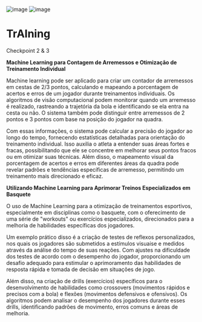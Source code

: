 ![image](https://github.com/MatheusBettim/TrAIning/assets/91640894/5a9b00ce-107a-4905-b852-bb2674742020)
![image](https://github.com/MatheusBettim/TrAIning/assets/91640894/c56fe40b-c3b7-45ba-ae73-616bf7518b9c)

# TrAIning
Checkpoint 2 &amp; 3

**Machine Learning para Contagem de Arremessos e Otimização de Treinamento Individual**

Machine learning pode ser aplicado para criar um contador de arremessos em cestas de 2/3 pontos, calculando e mapeando a porcentagem de acertos e erros de um jogador durante treinamentos individuais. Os algoritmos de visão computacional podem monitorar quando um arremesso é realizado, rastreando a trajetória da bola e identificando se ela entra na cesta ou não. O sistema também pode distinguir entre arremessos de 2 pontos e 3 pontos com base na posição do jogador na quadra.

Com essas informações, o sistema pode calcular a precisão do jogador ao longo do tempo, fornecendo estatísticas detalhadas para orientação do treinamento individual. Isso auxilia o atleta a entender suas áreas fortes e fracas, possibilitando que ele se concentre em melhorar seus pontos fracos ou em otimizar suas técnicas. Além disso, o mapeamento visual da porcentagem de acertos e erros em diferentes áreas da quadra pode revelar padrões e tendências específicas de arremesso, permitindo um treinamento mais direcionado e eficaz.

**Utilizando Machine Learning para Aprimorar Treinos Especializados em Basquete**

O uso de Machine Learning para a otimização de treinamentos esportivos, especialmente em disciplinas como o basquete, com o oferecimento de uma série de "workouts" ou exercícios especializados, direcionados para a melhoria de habilidades específicas dos jogadores.

Um exemplo prático disso é a criação de testes de reflexos personalizados, nos quais os jogadores são submetidos a estímulos visuaise e medidos através da análise do tempo de suas reações. Com ajustes na dificuldade dos testes de acordo com o desempenho do jogador, proporcionando um desafio adequado para estimular o aprimoramento das habilidades de resposta rápida e tomada de decisão em situações de jogo.

Além disso, na criação de drills (exercícios) específicos para o desenvolvimento de habilidades como crossovers (movimentos rápidos e precisos com a bola) e flexões (movimentos defensivos e ofensivos). Os algoritmos podem analisar o desempenho dos jogadores durante esses drills, identificando padrões de movimento, erros comuns e áreas de melhoria.
